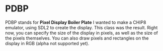 # PDBP
PDBP stands for **Pixel Display Boiler Plate**
I wanted to make a CHIP8 emulator, using SDL2 to create the display. This class was the result.
Right now, you can specify the size of the display in pixels, as well as the size of the pixels themselves.
You can also draw pixels and rectangles on the display in RGB (alpha not supported yet).
